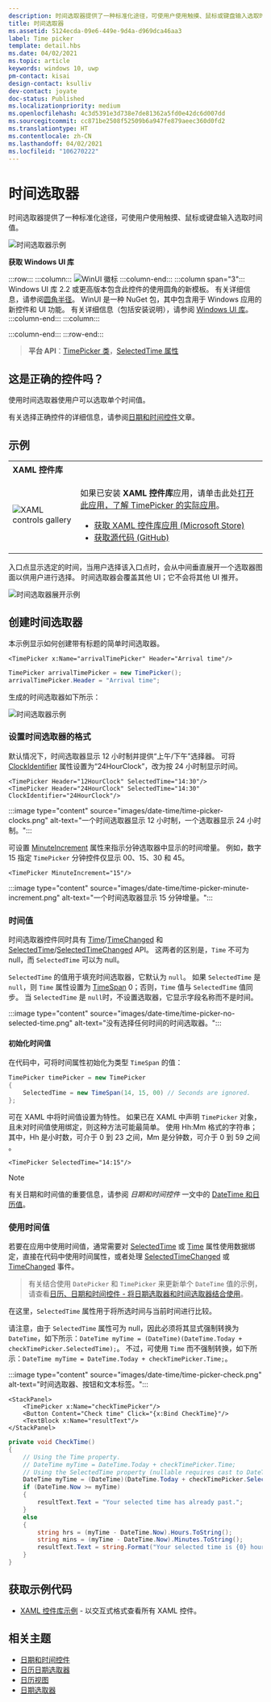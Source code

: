 ```yaml
---
description: 时间选取器提供了一种标准化途径，可使用户使用触摸、鼠标或键盘输入选取时间值。
title: 时间选取器
ms.assetid: 5124ecda-09e6-449e-9d4a-d969dca46aa3
label: Time picker
template: detail.hbs
ms.date: 04/02/2021
ms.topic: article
keywords: windows 10, uwp
pm-contact: kisai
design-contact: ksulliv
dev-contact: joyate
doc-status: Published
ms.localizationpriority: medium
ms.openlocfilehash: 4c3d5391e3d738e7de81362a5fd0e42dc6d007dd
ms.sourcegitcommit: cc871be2508f52509b6a947fe879aeec360d0fd2
ms.translationtype: HT
ms.contentlocale: zh-CN
ms.lasthandoff: 04/02/2021
ms.locfileid: "106270222"
---
```

# <a name="time-picker"></a>时间选取器
 
时间选取器提供了一种标准化途径，可使用户使用触摸、鼠标或键盘输入选取时间值。

![时间选取器示例](images/time-picker-closed.png)

**获取 Windows UI 库**

:::row:::
   :::column:::
      ![WinUI 徽标](images/winui-logo-64x64.png)
   :::column-end:::
   :::column span="3":::
       Windows UI 库 2.2 或更高版本包含此控件的使用圆角的新模板。 有关详细信息，请参阅[圆角半径](../style/rounded-corner.md)。 WinUI 是一种 NuGet 包，其中包含用于 Windows 应用的新控件和 UI 功能。 有关详细信息（包括安装说明），请参阅 [Windows UI 库](/uwp/toolkits/winui/)。
   :::column-end:::
   :::column:::

   :::column-end:::
:::row-end:::

> **平台 API**：[TimePicker 类](/uwp/api/Windows.UI.Xaml.Controls.TimePicker)，[SelectedTime 属性](/uwp/api/windows.ui.xaml.controls.timepicker.selectedtime)


## <a name="is-this-the-right-control"></a>这是正确的控件吗？
使用时间选取器使用户可以选取单个时间值。

有关选择正确控件的详细信息，请参阅[日期和时间控件](date-and-time.md)文章。

## <a name="examples"></a>示例

<table>
<th align="left">XAML 控件库<th>
<tr>
<td><img src="images/xaml-controls-gallery-app-icon-sm.png" alt="XAML controls gallery"></img></td>
<td>
    <p>如果已安装 <strong style="font-weight: semi-bold">XAML 控件库</strong>应用，请单击此处<a href="xamlcontrolsgallery:/item/TimePicker">打开此应用，了解 TimePicker 的实际应用</a>。</p>
    <ul>
    <li><a href="https://www.microsoft.com/store/productId/9MSVH128X2ZT">获取 XAML 控件库应用 (Microsoft Store)</a></li>
    <li><a href="https://github.com/Microsoft/Xaml-Controls-Gallery">获取源代码 (GitHub)</a></li>
    </ul>
</td>
</tr>
</table>

入口点显示选定的时间，当用户选择该入口点时，会从中间垂直展开一个选取器图面以供用户进行选择。 时间选取器会覆盖其他 UI；它不会将其他 UI 推开。

![时间选取器展开示例](images/controls_timepicker_expand.png)

## <a name="create-a-time-picker"></a>创建时间选取器

本示例显示如何创建带有标题的简单时间选取器。

```xaml
<TimePicker x:Name="arrivalTimePicker" Header="Arrival time"/>
```

```csharp
TimePicker arrivalTimePicker = new TimePicker();
arrivalTimePicker.Header = "Arrival time";
```

生成的时间选取器如下所示：

![时间选取器示例](images/time-picker-closed.png)

### <a name="formatting-the-time-picker"></a>设置时间选取器的格式

默认情况下，时间选取器显示 12 小时制并提供“上午/下午”选择器。 可将 [ClockIdentifier](/uwp/api/windows.ui.xaml.controls.timepicker.clockidentifier) 属性设置为“24HourClock”，改为按 24 小时制显示时间。

```xaml
<TimePicker Header="12HourClock" SelectedTime="14:30"/>
<TimePicker Header="24HourClock" SelectedTime="14:30" ClockIdentifier="24HourClock"/>
```

:::image type="content" source="images/date-time/time-picker-clocks.png" alt-text="一个时间选取器显示 12 小时制，一个选取器显示 24 小时制。":::

可设置 [MinuteIncrement](/uwp/api/windows.ui.xaml.controls.timepicker.minuteincrement) 属性来指示分钟选取器中显示的时间增量。 例如，数字 15 指定 `TimePicker` 分钟控件仅显示 00、15、30 和 45。

```xaml
<TimePicker MinuteIncrement="15"/>
```

:::image type="content" source="images/date-time/time-picker-minute-increment.png" alt-text="一个时间选取器显示 15 分钟增量。":::

### <a name="time-values"></a>时间值

时间选取器控件同时具有 [Time](/uwp/api/windows.ui.xaml.controls.timepicker.time)/[TimeChanged](/uwp/api/windows.ui.xaml.controls.timepicker.timechanged) 和 [SelectedTime](/uwp/api/windows.ui.xaml.controls.timepicker.selectedtime)/[SelectedTimeChanged](/uwp/api/windows.ui.xaml.controls.timepicker.selectedtimechanged) API。 这两者的区别是，`Time` 不可为 null，而 `SelectedTime` 可以为 null。

`SelectedTime` 的值用于填充时间选取器，它默认为 `null`。 如果 `SelectedTime` 是 `null`，则 `Time` 属性设置为 [TimeSpan](/dotnet/api/system.timespan?view=dotnet-uwp-10.0&preserve-view=true) 0；否则，`Time` 值与 `SelectedTime` 值同步。 当 `SelectedTime` 是 `null`时，不设置选取器，它显示字段名称而不是时间。

:::image type="content" source="images/date-time/time-picker-no-selected-time.png" alt-text="没有选择任何时间的时间选取器。":::

#### <a name="initializing-a-time-value"></a>初始化时间值

在代码中，可将时间属性初始化为类型 `TimeSpan` 的值：

```csharp
TimePicker timePicker = new TimePicker
{
    SelectedTime = new TimeSpan(14, 15, 00) // Seconds are ignored.
};
```

可在 XAML 中将时间值设置为特性。 如果已在 XAML 中声明 `TimePicker` 对象，且未对时间值使用绑定，则这种方法可能最简单。 使用 Hh:Mm 格式的字符串；其中，Hh 是小时数，可介于 0 到 23 之间，Mm 是分钟数，可介于 0 到 59 之间  。

```xaml
<TimePicker SelectedTime="14:15"/>
```

> [!NOTE]
> 有关日期和时间值的重要信息，请参阅 *日期和时间控件* 一文中的 [DateTime 和日历值](date-and-time.md#datetime-and-calendar-values)。

### <a name="using-the-time-values"></a>使用时间值

若要在应用中使用时间值，通常需要对 [SelectedTime](/uwp/api/windows.ui.xaml.controls.timepicker.selectedtime) 或 [Time](/uwp/api/windows.ui.xaml.controls.timepicker.time) 属性使用数据绑定，直接在代码中使用时间属性，或者处理 [SelectedTimeChanged](/uwp/api/windows.ui.xaml.controls.timepicker.selectedtimechanged) 或 [TimeChanged](/uwp/api/windows.ui.xaml.controls.timepicker.timechanged) 事件。

> 有关结合使用 `DatePicker` 和 `TimePicker` 来更新单个 `DateTime` 值的示例，请查看[日历、日期和时间控件 - 将日期选取器和时间选取器结合使用](/windows/uwp/design/controls-and-patterns/date-and-time#use-a-date-picker-and-time-picker-together)。

在这里，`SelectedTime` 属性用于将所选时间与当前时间进行比较。

请注意，由于 `SelectedTime` 属性可为 null，因此必须将其显式强制转换为 `DateTime`，如下所示：`DateTime myTime = (DateTime)(DateTime.Today + checkTimePicker.SelectedTime);`。 不过，可使用 `Time` 而不强制转换，如下所示：`DateTime myTime = DateTime.Today + checkTimePicker.Time;`。

:::image type="content" source="images/date-time/time-picker-check.png" alt-text="时间选取器、按钮和文本标签。":::

```xaml
<StackPanel>
    <TimePicker x:Name="checkTimePicker"/>
    <Button Content="Check time" Click="{x:Bind CheckTime}"/>
    <TextBlock x:Name="resultText"/>
</StackPanel>
```

```csharp
private void CheckTime()
{
    // Using the Time property.
    // DateTime myTime = DateTime.Today + checkTimePicker.Time;
    // Using the SelectedTime property (nullable requires cast to DateTime).
    DateTime myTime = (DateTime)(DateTime.Today + checkTimePicker.SelectedTime);
    if (DateTime.Now >= myTime)
    {
        resultText.Text = "Your selected time has already past.";
    }
    else
    {
        string hrs = (myTime - DateTime.Now).Hours.ToString();
        string mins = (myTime - DateTime.Now).Minutes.ToString();
        resultText.Text = string.Format("Your selected time is {0} hours, {1} minutes from now.", hrs, mins);
    }
}
```

## <a name="get-the-sample-code"></a>获取示例代码

- [XAML 控件库示例](https://github.com/Microsoft/Xaml-Controls-Gallery) - 以交互式格式查看所有 XAML 控件。

## <a name="related-topics"></a>相关主题

- [日期和时间控件](date-and-time.md)
- [日历日期选取器](calendar-date-picker.md)
- [日历视图](calendar-view.md)
- [日期选取器](date-picker.md)
